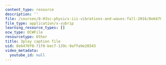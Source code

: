 ```yaml
---
content_type: resource
description: ''
file: /courses/8-03sc-physics-iii-vibrations-and-waves-fall-2016/8e6470f071f0bec7139c9affa9e20343_FCFpaKcpuXQ.srt
file_type: application/x-subrip
learning_resource_types: []
ocw_type: OCWFile
resourcetype: Other
title: 3play caption file
uid: 8e6470f0-71f0-bec7-139c-9affa9e20343
video_metadata:
  youtube_id: null
---
```

